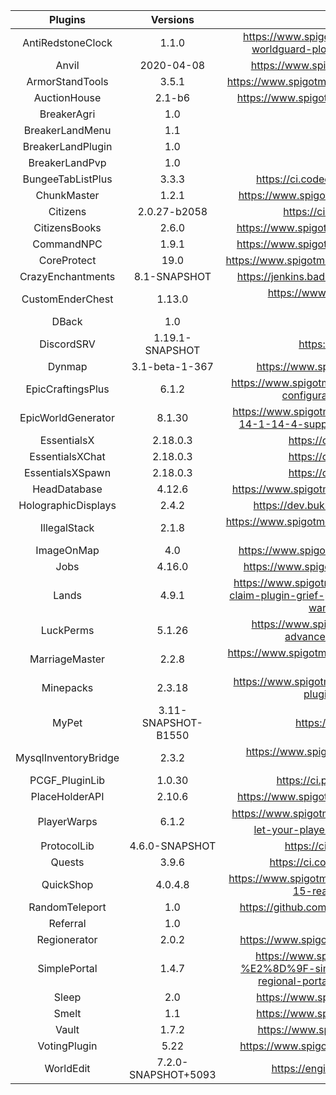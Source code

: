|       Plugins       |        Versions       |                                                Links                                               |
| :-----------------: | :-------------------: | :------------------------------------------------------------------------------------------------: |
| AntiRedstoneClock   |          1.1.0        | https://www.spigotmc.org/resources/antiredstoneclock-worldguard-plotsquard-support-1-8-1-15.18557/ |
|       Anvil         |       2020-04-08      | https://www.spigotmc.org/resources/anvilgui.77142/ |
|  ArmorStandTools    |          3.5.1        | https://www.spigotmc.org/resources/armor-stand-tools.2237/ |
|    AuctionHouse     |          2.1-b6       | https://www.spigotmc.org/resources/auctionhouse.61836/ |
|      BreakerAgri    |           1.0         | |
|  BreakerLandMenu    |           1.1         | |
| BreakerLandPlugin   |           1.0         | |
|   BreakerLandPvp    |           1.0         | |
| BungeeTabListPlus   |          3.3.3        | https://ci.codecrafter47.de/job/BungeeTabListPlus/ |
|    ChunkMaster      |          1.2.1        | https://www.spigotmc.org/resources/chunkmaster.71351/ |
|      Citizens       |      2.0.27-b2058     | https://ci.citizensnpcs.co/job/Citizens2/ |
|   CitizensBooks     |          2.6.0        | https://www.spigotmc.org/resources/citizensbooks.37465/ |
|     CommandNPC      |          1.9.1        | https://www.spigotmc.org/resources/commandnpc.40295/ |
|    CoreProtect      |           19.0        | https://www.spigotmc.org/resources/coreprotect.8631/updates |
| CrazyEnchantments   |       8.1-SNAPSHOT    | https://jenkins.badbones69.com/job/Crazy-Enchantments/ |
| CustomEnderChest    |          1.13.0       | https://www.spigotmc.org/resources/custom-enderchest.8868/ |
|       DBack         |           1.0         | |
|    DiscordSRV       |     1.19.1-SNAPSHOT   | https://snapshot.discordsrv.com/ |
|      Dynmap         |     3.1-beta-1-367    | https://www.spigotmc.org/resources/dynmap.274/ |
| EpicCraftingsPlus   |          6.1.2        | https://www.spigotmc.org/resources/epiccraftingsplus-fully-configurable-crafts-1-8-1-16.39967/ |
| EpicWorldGenerator  |          8.1.30       | https://www.spigotmc.org/resources/epicworldgenerator-1-14-1-14-4-support-all-update-aquatic-features.8067/ |
|    EssentialsX      |         2.18.0.3      | https://ci.ender.zone/job/EssentialsX/ |
|  EssentialsXChat    |         2.18.0.3      | https://ci.ender.zone/job/EssentialsX/ |
|  EssentialsXSpawn   |         2.18.0.3      | https://ci.ender.zone/job/EssentialsX/ |
|   HeadDatabase      |         4.12.6        | https://www.spigotmc.org/resources/head-database.14280/ |
| HolographicDisplays |          2.4.2        | https://dev.bukkit.org/projects/holographic-displays |
|    IllegalStack     |          2.1.8        | https://www.spigotmc.org/resources/dupe-fixes-illegal-stack-remover.44411/ |
|     ImageOnMap      |           4.0         | https://www.spigotmc.org/resources/imageonmap.26585/ |
|        Jobs         |          4.16.0       | https://www.spigotmc.org/resources/jobs-reborn.4216/ |
|       Lands         |          4.9.1        | https://www.spigotmc.org/resources/lands-minecraft-land-claim-plugin-grief-prevention-protection-gui-management-wars-1-15-support.53313/ |
|      LuckPerms      |          5.1.26       | https://www.spigotmc.org/resources/luckperms-an-advanced-permissions-plugin.28140/ |
|    MarriageMaster   |          2.2.8        | https://www.spigotmc.org/resources/marriage-master-mc-1-7-1-16.19273/ |
|       Minepacks     |          2.3.18       | https://www.spigotmc.org/resources/minepacks-backpack-plugin-mc-1-7-1-16.19286/ |
|        MyPet        |  3.11-SNAPSHOT-B1550  | https://mypet-plugin.de/download |
| MysqlInventoryBridge|          2.3.2        | https://www.spigotmc.org/resources/mysql-inventory-bridge.7849/ |
|   PCGF_PluginLib    |          1.0.30       | https://ci.pcgamingfreaks.at/job/PluginLib/ |
|    PlaceHolderAPI   |          2.10.6       | https://www.spigotmc.org/resources/placeholderapi.6245/ |
|    PlayerWarps      |          6.1.2        | https://www.spigotmc.org/resources/⭐-player-warps-⭐-➢-let-your-players-set-warps-1-8-1-16-1.66692/ |
|    ProtocolLib      |     4.6.0-SNAPSHOT    | https://ci.dmulloy2.net/job/ProtocolLib/ |
|       Quests        |          3.9.6        | https://ci.codemc.io/job/PikaMug/job/Quests/ |
|      QuickShop      |         4.0.4.8       | https://www.spigotmc.org/resources/quickshop-reremake-1-15-ready-bees-bees-bee.62575/ |
|   RandomTeleport    |           1.0         | https://github.com/Breakerland/RandomTeleport/releases/ |
|      Referral       |           1.0         | |
|     Regionerator    |          2.0.2        | https://www.spigotmc.org/resources/regionerator.12219/ |
|     SimplePortal    |          1.4.7        | https://www.spigotmc.org/resources/1-16-ready-%E2%8D%9F-simple-portals-%E2%8D%9F-effective-regional-portals-bungeecord-compatible.56772/ |
|        Sleep        |           2.0         | https://www.spigotmc.org/resources/sleep.73285/ |
|        Smelt        |           1.1         | https://www.spigotmc.org/resources/smelt.63890/ |
|        Vault        |          1.7.2        | https://www.spigotmc.org/resources/vault.34315/ |
|     VotingPlugin    |           5.22        | https://www.spigotmc.org/resources/votingplugin.15358/ |
|       WorldEdit     |  7.2.0-SNAPSHOT+5093  | https://enginehub.org/worldedit/#downloads |
